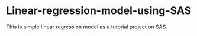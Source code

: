 # Linear-regression-model-using-SAS
This is simple linear regression model as a tutorial project on SAS. 
